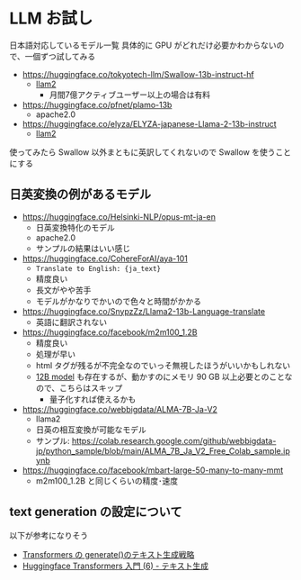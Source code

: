 # LLM お試し

日本語対応しているモデル一覧
具体的に GPU がどれだけ必要かわからないので、一個ずつ試してみる

- <https://huggingface.co/tokyotech-llm/Swallow-13b-instruct-hf>
  - [llam2](https://github.com/facebookresearch/llama/blob/main/LICENSE)
    - 月間7億アクティブユーザー以上の場合は有料
- <https://huggingface.co/pfnet/plamo-13b>
  - apache2.0
- <https://huggingface.co/elyza/ELYZA-japanese-Llama-2-13b-instruct>
  - [llam2](https://github.com/facebookresearch/llama/blob/main/LICENSE)

使ってみたら Swallow 以外まともに英訳してくれないので Swallow を使うことにする

## 日英変換の例があるモデル

- <https://huggingface.co/Helsinki-NLP/opus-mt-ja-en>
  - 日英変換特化のモデル
  - apache2.0
  - サンプルの結果はいい感じ
- <https://huggingface.co/CohereForAI/aya-101>
  - `Translate to English: {ja_text}`
  - 精度良い
  - 長文がやや苦手
  - モデルがかなりでかいので色々と時間がかかる
- <https://huggingface.co/SnypzZz/Llama2-13b-Language-translate>
  - 英語に翻訳されない
- <https://huggingface.co/facebook/m2m100_1.2B>
  - 精度良い
  - 処理が早い
  - html タグが残るが不完全なのでいっそ無視したほうがいいかもしれない
  - [12B model](https://huggingface.co/facebook/m2m100-12B-avg-5-ckpt) も存在するが、動かすのにメモリ 90 GB 以上必要とのことなので、こちらはスキップ
    - 量子化すれば使えるかも
- <https://huggingface.co/webbigdata/ALMA-7B-Ja-V2>
  - llama2
  - 日英の相互変換が可能なモデル
  - サンプル: <https://colab.research.google.com/github/webbigdata-jp/python_sample/blob/main/ALMA_7B_Ja_V2_Free_Colab_sample.ipynb>
- <https://huggingface.co/facebook/mbart-large-50-many-to-many-mmt>
  - m2m100_1.2B と同じくらいの精度･速度

## text generation の設定について

以下が参考になりそう

- [Transformers の generate()のテキスト生成戦略](https://note.com/npaka/n/n9a8c85f2ef7a)
- [Huggingface Transformers 入門 (6) - テキスト生成](https://note.com/npaka/n/n5d296d8ae26d)
